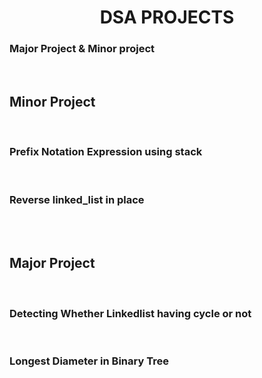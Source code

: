 <h1><center>DSA PROJECTS</center></h1>
<h3>Major Project & Minor project</h3><br>
<h2>Minor Project</h2><br>
<h3>Prefix Notation Expression using stack</h3><br>
<h3>Reverse linked_list in place</h3><br><br>


<h2>Major Project</h2><br>
<h3>Detecting Whether Linkedlist having cycle or not</h3><br>
<h3>Longest Diameter in Binary Tree</h3>
